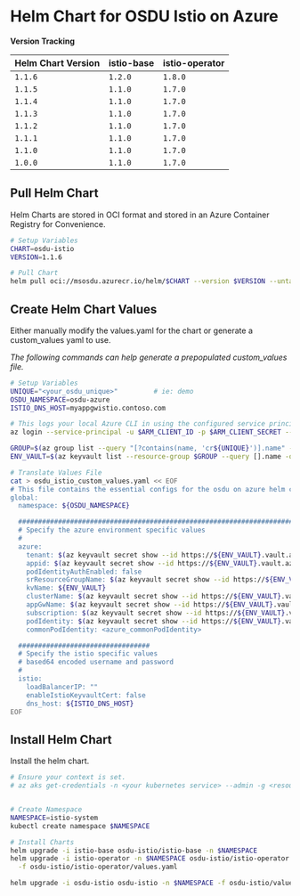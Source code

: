 # Helm Chart for OSDU Istio on Azure

__Version Tracking__

| Helm Chart Version | istio-base   | istio-operator  |
| ------------------ | ------------ | --------------- |
| `1.1.6`            | `1.2.0`      | `1.8.0`         |
| `1.1.5`            | `1.1.0`      | `1.7.0`         |
| `1.1.4`            | `1.1.0`      | `1.7.0`         |
| `1.1.3`            | `1.1.0`      | `1.7.0`         |
| `1.1.2`            | `1.1.0`      | `1.7.0`         |
| `1.1.1`            | `1.1.0`      | `1.7.0`         |
| `1.1.0`            | `1.1.0`      | `1.7.0`         |
| `1.0.0`            | `1.1.0`      | `1.7.0`         |

## Pull Helm Chart

Helm Charts are stored in OCI format and stored in an Azure Container Registry for Convenience.

```bash
# Setup Variables
CHART=osdu-istio
VERSION=1.1.6

# Pull Chart
helm pull oci://msosdu.azurecr.io/helm/$CHART --version $VERSION --untar
```

## Create Helm Chart Values

Either manually modify the values.yaml for the chart or generate a custom_values yaml to use.

_The following commands can help generate a prepopulated custom_values file._

```bash
# Setup Variables
UNIQUE="<your_osdu_unique>"         # ie: demo
OSDU_NAMESPACE=osdu-azure
ISTIO_DNS_HOST=myappgwistio.contoso.com

# This logs your local Azure CLI in using the configured service principal.
az login --service-principal -u $ARM_CLIENT_ID -p $ARM_CLIENT_SECRET --tenant $ARM_TENANT_ID

GROUP=$(az group list --query "[?contains(name, 'cr${UNIQUE}')].name" -otsv)
ENV_VAULT=$(az keyvault list --resource-group $GROUP --query [].name -otsv)

# Translate Values File
cat > osdu_istio_custom_values.yaml << EOF
# This file contains the essential configs for the osdu on azure helm chart
global:
  namespace: ${OSDU_NAMESPACE}

  ################################################################################
  # Specify the azure environment specific values
  #
  azure:
    tenant: $(az keyvault secret show --id https://${ENV_VAULT}.vault.azure.net/secrets/tenant-id --query value -otsv)
    appid: $(az keyvault secret show --id https://${ENV_VAULT}.vault.azure.net/secrets/aad-client-id --query value -otsv)
    podIdentityAuthEnabled: false
    srResourceGroupName: $(az keyvault secret show --id https://${ENV_VAULT}.vault.azure.net/secrets/base-name-sr --query value -otsv)-rg
    kvName: ${ENV_VAULT}
    clusterName: $(az keyvault secret show --id https://${ENV_VAULT}.vault.azure.net/secrets/base-name-sr --query value -otsv)-aks
    appGwName: $(az keyvault secret show --id https://${ENV_VAULT}.vault.azure.net/secrets/base-name-sr --query value -otsv)-istio-gw
    subscription: $(az keyvault secret show --id https://${ENV_VAULT}.vault.azure.net/secrets/subscription-id --query value -otsv)
    podIdentity: $(az keyvault secret show --id https://${ENV_VAULT}.vault.azure.net/secrets/base-name-cr --query value -otsv)-osdu-identity
    commonPodIdentity: <azure_commonPodIdentity>

  #################################
  # Specify the istio specific values
  # based64 encoded username and password
  #
  istio:
    loadBalancerIP: ""
    enableIstioKeyvaultCert: false
    dns_host: ${ISTIO_DNS_HOST}
EOF
```

## Install Helm Chart

Install the helm chart.

```bash
# Ensure your context is set.
# az aks get-credentials -n <your kubernetes service> --admin -g <resource group>


# Create Namespace
NAMESPACE=istio-system
kubectl create namespace $NAMESPACE

# Install Charts
helm upgrade -i istio-base osdu-istio/istio-base -n $NAMESPACE
helm upgrade -i istio-operator -n $NAMESPACE osdu-istio/istio-operator \
  -f osdu-istio/istio-operator/values.yaml

helm upgrade -i osdu-istio osdu-istio -n $NAMESPACE -f osdu-istio/values.yaml -f osdu_istio_custom_values.yaml
```
